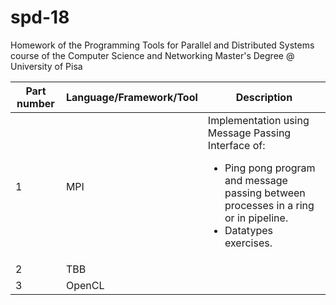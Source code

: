 # spd-18
Homework of the Programming Tools for Parallel and Distributed Systems course of the Computer Science and Networking Master's Degree @ University of Pisa

| <b>Part number</b> | <b>Language/Framework/Tool</b> | <b>Description</b> |
| ---------- | ----------------------- | ----------- |
| 1 | MPI | Implementation using Message Passing Interface of: <ul><li>Ping pong program and message passing between processes in a ring or in pipeline.</li><li>Datatypes exercises.</li></ul> |
| 2 | TBB | |
| 3 | OpenCL | |
